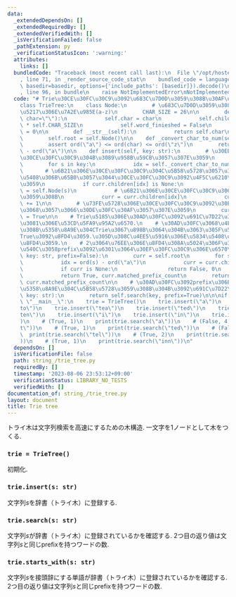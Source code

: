 ```yaml
---
data:
  _extendedDependsOn: []
  _extendedRequiredBy: []
  _extendedVerifiedWith: []
  _isVerificationFailed: false
  _pathExtension: py
  _verificationStatusIcon: ':warning:'
  attributes:
    links: []
  bundledCode: "Traceback (most recent call last):\n  File \"/opt/hostedtoolcache/PyPy/3.10.13/x64/lib/pypy3.10/site-packages/onlinejudge_verify/documentation/build.py\"\
    , line 71, in _render_source_code_stat\n    bundled_code = language.bundle(stat.path,\
    \ basedir=basedir, options={'include_paths': [basedir]}).decode()\n  File \"/opt/hostedtoolcache/PyPy/3.10.13/x64/lib/pypy3.10/site-packages/onlinejudge_verify/languages/python.py\"\
    , line 96, in bundle\n    raise NotImplementedError\nNotImplementedError\n"
  code: "# Trie\u30CE\u30FC\u30C9\u3092\u683C\u7D0D\u3059\u308B\u30AF\u30E9\u30B9\n\
    class TrieTree:\n    class Node:\n        # \u683C\u7D0D\u3059\u308B\u6587\u5B57\
    \u5217\u306E\u7A2E\u985E(a-z)\n        CHAR_SIZE = 26\n\n        def __init__(self,\
    \ char=\"\"):\n            self.char = char\n            self.children = [None]\
    \ * self.CHAR_SIZE\n            self.word_finieshed = False\n            self.matched_prefix_count\
    \ = 0\n\n        def __str__(self):\n            return self.char\n\n    def __init__(self):\n\
    \        self.root = self.Node()\n\n    def _convert_char_to_num(self, char):\n\
    \        assert ord(\"a\") <= ord(char) <= ord(\"z\")\n        return ord(char)\
    \ - ord(\"a\")\n\n    def insert(self, key: str):\n        # \u30EB\u30FC\u30C8\
    \u30CE\u30FC\u30C9\u304B\u3089\u958B\u59CB\u3057\u307E\u3059\n        curr = self.root\n\
    \        for s in key:\n            idx = self._convert_char_to_num(s)\n     \
    \       # \u6B21\u306E\u30CE\u30FC\u30C9\u304C\u5B58\u5728\u3057\u306A\u3044\u5834\
    \u5408\u306B\u65B0\u3057\u3044\u30CE\u30FC\u30C9\u3092\u4F5C\u6210\u3057\u307E\
    \u3059\n            if curr.children[idx] is None:\n                curr.children[idx]\
    \ = self.Node(s)\n            # \u6B21\u306E\u30CE\u30FC\u30C9\u306B\u79FB\u52D5\
    \u3059\u308B\n            curr = curr.children[idx]\n            curr.matched_prefix_count\
    \ += 1\n\n        # \u73FE\u5728\u306E\u30CE\u30FC\u30C9\u3092\u30EA\u30FC\u30D5\
    \u3068\u3057\u3066\u30DE\u30FC\u30AF\u3057\u307E\u3059\n        curr.word_finieshed\
    \ = True\n\n    # Trie\u5185\u306E\u30AD\u30FC\u3092\u691C\u7D22\u3059\u308B\u305F\
    \u3081\u306E\u53CD\u5FA9\u95A2\u6570.\n    # \u30AD\u30FC\u3068\u4E00\u81F4\u3059\
    \u308B\u5358\u8A9E\u304CTrie\u3067\u898B\u3064\u304B\u3063\u305F\u5834\u5408\u306F\
    True\u3092\u8FD4\u3059.\u305D\u308C\u4EE5\u5916\u306E\u5834\u5408\u306F,False\u3092\
    \u8FD4\u3059.\n    # 2\u3064\u76EE\u306E\u8FD4\u308A\u5024\u306F\u30AD\u30FC\u3068\
    \u540C\u3058prefix\u3092\u6301\u3064\u30EF\u30FC\u30C9\u306E\u6570\n    def search(self,\
    \ key: str, prefix=False):\n        curr = self.root\n        for s in key:\n\
    \            idx = ord(s) - ord(\"a\")\n            curr = curr.children[idx]\n\
    \            if curr is None:\n                return False, 0\n        if prefix:\n\
    \            return True, curr.matched_prefix_count\n        return curr.word_finieshed,\
    \ curr.matched_prefix_count\n\n    # \u30AD\u30FC\u3092prefix\u306B\u6301\u3064\
    \u5358\u8A9E\u304C\u5B58\u5728\u3059\u308B\u304B\u3092\u691C\u7D22\n    def starts_with(self,\
    \ key: str):\n        return self.search(key, prefix=True)\n\n\nif __name__ ==\
    \ \"__main__\":\n    trie = TrieTree()\n    trie.insert(\"a\")\n    trie.insert(\"\
    to\")\n    trie.insert(\"tea\")\n    trie.insert(\"ted\")\n    trie.insert(\"\
    ten\")\n    trie.insert(\"i\")\n    trie.insert(\"in\")\n    trie.insert(\"inn\"\
    )\n    # (True, 1)\n    print(trie.search(\"a\"))\n    # (False, 4)\n    print(trie.search(\"\
    t\"))\n    # (True, 1)\n    print(trie.search(\"ted\"))\n    # (False, 0)\n  \
    \  print(trie.search(\"tel\"))\n    # (True, 2)\n    print(trie.search(\"in\"\
    ))\n    # (True, 1)\n    print(trie.search(\"inn\"))\n"
  dependsOn: []
  isVerificationFile: false
  path: string_/trie_tree.py
  requiredBy: []
  timestamp: '2023-08-06 23:53:12+09:00'
  verificationStatus: LIBRARY_NO_TESTS
  verifiedWith: []
documentation_of: string_/trie_tree.py
layout: document
title: Trie tree
---
```


トライ木は文字列検索を高速にするための木構造.
一文字を1ノードとして木をつくる.

### `trie = TrieTree()`

初期化.

### `trie.insert(s: str)`

文字列$s$を辞書（トライ木）に登録する.

### `trie.search(s: str)`

文字列$s$が辞書（トライ木）に登録されているかを確認する.
2つ目の返り値は文字列$s$と同じprefixを持つワードの数.

### `trie.starts_with(s: str)`

文字列$s$を接頭辞にする単語が辞書（トライ木）に登録されているかを確認する.
2つ目の返り値は文字列$s$と同じprefixを持つワードの数.